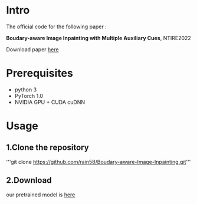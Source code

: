 # Intro
The official code for the following paper :

**Boudary-aware Image Inpainting with Multiple Auxiliary Cues**, NTIRE2022

Download paper [here](https://openaccess.thecvf.com/content/CVPR2022W/NTIRE/papers/Yamashita_Boundary-Aware_Image_Inpainting_With_Multiple_Auxiliary_Cues_CVPRW_2022_paper.pdf)

# Prerequisites
- python 3  
- PyTorch 1.0  
- NVIDIA GPU + CUDA cuDNN

# Usage
## 1.Clone the repository
'''git clone https://github.com/rain58/Boudary-aware-Image-Inpainting.git'''
## 2.Download 


our pretrained model is [here](https://drive.google.com/drive/folders/1GOGqqkOKjS3N2aXRe_7tynJ58gDfJIme?usp=sharing)
